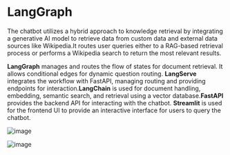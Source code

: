 # LangGraph

The chatbot utilizes a hybrid approach to knowledge retrieval by integrating a generative AI model to retrieve data from custom data and external data sources like Wikipedia.​It routes user queries either to a RAG-based retrieval process or performs a Wikipedia search to return the most relevant results.


**LangGraph** manages and routes the flow of states for document retrieval. It allows conditional edges for dynamic question routing.​
**LangServe** integrates the workflow with FastAPI, managing routing and providing endpoints for interaction.​
**LangChain** is used for document handling, embedding, semantic search, and retrieval using a vector database.​
**FastAPI** provides the backend API for interacting with the chatbot.​
**Streamlit** is used for the frontend UI to provide an interactive interface for users to query the chatbot.


![image](https://github.com/user-attachments/assets/000d707b-791a-4977-8e7f-ef483b4435ac)


      
   ![image](https://github.com/user-attachments/assets/377a1ef9-5e39-40d5-9b6a-51849888996a)
